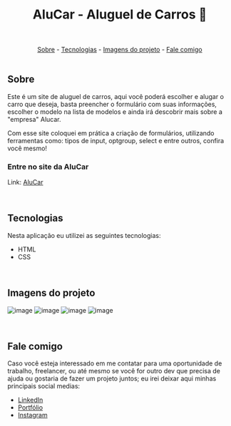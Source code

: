 <h1 align="center">AluCar - Aluguel de Carros 🚗</h1>

<br>

<br>

<div align="center">
  <a href="#sobre">Sobre</a> -
  <a href="#tecnologias">Tecnologias</a> -
  <a href="#imagens-do-projeto">Imagens do projeto</a> -
  <a href="#fale-comigo">Fale comigo</a>
</div>

<br>

## Sobre

<p>Este é um site de aluguel de carros, aqui você poderá escolher e alugar o carro que deseja, basta preencher o formulário com suas informações, escolher o modelo na lista de modelos e ainda irá descobrir mais sobre a "empresa" Alucar.

<p>Com esse site coloquei em prática a criação de formulários, utilizando ferramentas como: tipos de input, optgroup, select e entre outros, confira você mesmo!</p>

### Entre no site da AluCar

Link: <a href="" target="blank">AluCar</a>

<br>

## Tecnologias

<p>Nesta aplicação eu utilizei as seguintes tecnologias:</p>

<ul>
  <li>HTML</li>
  <li>CSS</li>
</ul>

<br>

## Imagens do projeto

![image](https://user-images.githubusercontent.com/75648386/173700109-098d9cdb-06ef-4db8-8a9e-15084798ff64.png)
![image](https://user-images.githubusercontent.com/75648386/173700113-ccb4c06e-42e6-4340-b4cd-0516a16af7df.png)
![image](https://user-images.githubusercontent.com/75648386/173700120-d4a58239-9e7a-4eba-8aa9-52f5fba76a90.png)
![image](https://user-images.githubusercontent.com/75648386/173700124-c60d44cc-2d0a-4202-87b1-9fd0c3b18398.png)

<br>

## Fale comigo

<p>Caso você esteja interessado em me contatar para uma oportunidade de trabalho, freelancer, ou até mesmo se você for outro dev que precisa de ajuda ou gostaria de fazer
  um projeto juntos; eu irei deixar aqui minhas principais social medias:
</p>

<ul>
  <li><a href="https://www.linkedin.com/in/luiz-henrique-dev-frontend/" target="_blank">LinkedIn</a></li>
  <li><a href="https://portfolio-luizmeraki.vercel.app/" target="_blank">Portfólio</a></li>
  <li><a href="https://www.instagram.com/luizmeraki/" target="_blank">Instagram</a></li>
</ul>
